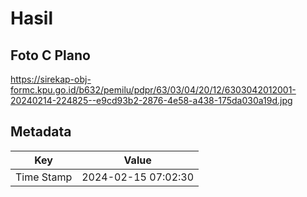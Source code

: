 # Hasil

## Foto C Plano

https://sirekap-obj-formc.kpu.go.id/b632/pemilu/pdpr/63/03/04/20/12/6303042012001-20240214-224825--e9cd93b2-2876-4e58-a438-175da030a19d.jpg


## Metadata

| Key        | Value               |
| ---------- | ------------------- |
| Time Stamp | 2024-02-15 07:02:30 |



